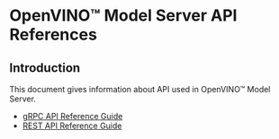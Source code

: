 # OpenVINO&trade; Model Server API References

## Introduction

This document gives information about API used in OpenVINO&trade; Model Server.

- [gRPC API Reference Guide](./ModelServerGRPCAPI.md)
- [REST API Reference Guide](./ModelServerRESTAPI.md)
